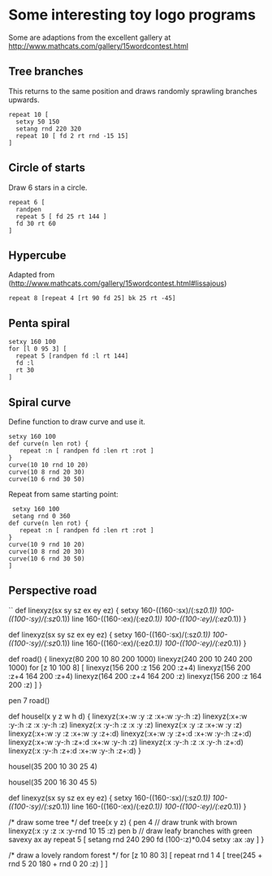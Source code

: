 # Some interesting toy logo programs

Some are adaptions from the excellent gallery at http://www.mathcats.com/gallery/15wordcontest.html

## Tree branches

This returns to the same position and draws randomly sprawling branches upwards.
```
repeat 10 [
  setxy 50 150
  setang rnd 220 320
  repeat 10 [ fd 2 rt rnd -15 15]
]
```

## Circle of starts

Draw 6 stars in a circle.
```
repeat 6 [
  randpen
  repeat 5 [ fd 25 rt 144 ]
  fd 30 rt 60
]
```

## Hypercube

Adapted from (http://www.mathcats.com/gallery/15wordcontest.html#lissajous)
```
repeat 8 [repeat 4 [rt 90 fd 25] bk 25 rt -45]
```

## Penta spiral

```
setxy 160 100
for [l 0 95 3] [
  repeat 5 [randpen fd :l rt 144]
  fd :l
  rt 30
]
```

## Spiral curve

Define function to draw curve and use it.

```
setxy 160 100
def curve(n len rot) {
   repeat :n [ randpen fd :len rt :rot ]
}
curve(10 10 rnd 10 20)
curve(10 8 rnd 20 30)
curve(10 6 rnd 30 50)
```

Repeat from same starting point:
```repeat 10 [
 setxy 160 100
 setang rnd 0 360
def curve(n len rot) {
   repeat :n [ randpen fd :len rt :rot ]
}
curve(10 9 rnd 10 20)
curve(10 8 rnd 20 30)
curve(10 6 rnd 30 50)
]
```

## Perspective road

``
def linexyz(sx sy sz ex ey ez) {
  setxy 160-((160-:sx)/(:sz*0.1)) 100-((100-:sy)/(:sz*0.1))
  line  160-((160-:ex)/(:ez*0.1)) 100-((100-:ey)/(:ez*0.1))
}

def linexyz(sx sy sz ex ey ez) {
  setxy 160-((160-:sx)/(:sz*0.1)) 100-((100-:sy)/(:sz*0.1))
  line  160-((160-:ex)/(:ez*0.1)) 100-((100-:ey)/(:ez*0.1))
}

def road() {
  linexyz(80 200 10 80 200 1000)
  linexyz(240 200 10 240 200 1000)
  for [z 10 100 8] [
    linexyz(156 200 :z 156 200 :z+4)
    linexyz(156 200 :z+4 164 200 :z+4)
    linexyz(164 200 :z+4 164 200 :z)
    linexyz(156 200 :z 164 200 :z)
  ]
}

pen 7
road()

def housel(x y z w h d) {
  linexyz(:x+:w :y    :z    :x+:w :y-:h :z)
  linexyz(:x+:w :y-:h :z    :x    :y-:h :z)
  linexyz(:x    :y-:h :z    :x    :y    :z)
  linexyz(:x    :y    :z    :x+:w :y    :z)
  linexyz(:x+:w :y    :z    :x+:w :y    :z+:d)
  linexyz(:x+:w :y    :z+:d :x+:w :y-:h :z+:d)
  linexyz(:x+:w :y-:h :z+:d :x+:w :y-:h :z)
  linexyz(:x    :y-:h :z    :x    :y-:h :z+:d)
  linexyz(:x    :y-:h :z+:d :x+:w :y-:h :z+:d)
}


housel(35 200 10 30 25 4)

housel(35 200 16 30 45 5)

def linexyz(sx sy sz ex ey ez) {
  setxy 160-((160-:sx)/(:sz*0.1)) 100-((100-:sy)/(:sz*0.1))
  line  160-((160-:ex)/(:ez*0.1)) 100-((100-:ey)/(:ez*0.1))
}

/* draw some tree */
def tree(x y z) {
  pen 4 // draw trunk with brown
  linexyz(:x :y :z :x :y-rnd 10 15 :z)
  pen b // draw leafy branches with green
  savexy ax ay
  repeat 5 [
    setang rnd 240 290
    fd (100-:z)*0.04
    setxy :ax :ay
  ]
}

/* draw a lovely random forest  */
for [z 10 80 3] [
  repeat rnd 1 4 [
    tree(245 + rnd 5 20
         180 + rnd 0 20
         :z)
  ]
]

```
